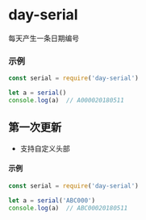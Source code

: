# day-serial
每天产生一条日期编号

### 示例

```javascript
const serial = require('day-serial')

let a = serial()
console.log(a)	// A000020180511
```

## 第一次更新

* 支持自定义头部

#### 示例

```javascript
const serial = require('day-serial')

let a = serial('ABC000')
console.log(a)	// ABC00020180511
```